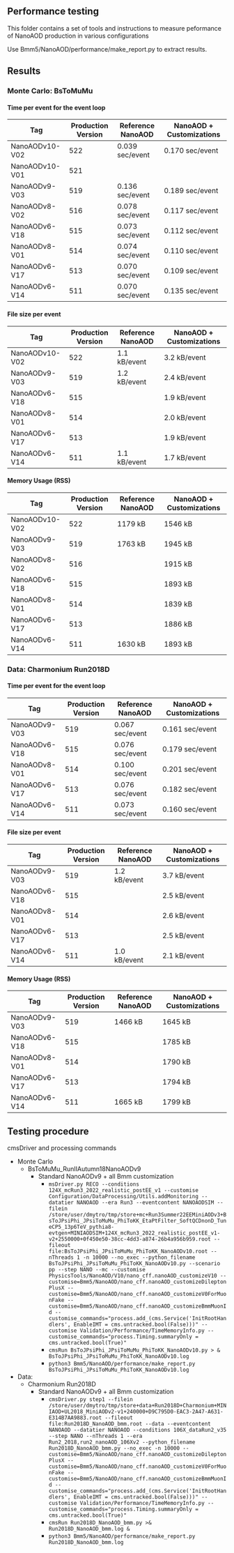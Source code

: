 ## Performance testing
This folder contains a set of tools and instructions to measure 
peformance of NanoAOD production in various configurations

Use Bmm5/NanoAOD/performance/make_report.py to extract results.

## Results
### Monte Carlo: BsToMuMu
#### Time per event for the event loop
| Tag           | Production Version | Reference NanoAOD | NanoAOD + Customizations |
| ------------- | ------------------ | ----------------- | ------------------------ |
| NanoAODv10-V02 |     522           |  0.039 sec/event  |  0.170 sec/event         |
| NanoAODv10-V01 |     521           |    |           |
| NanoAODv9-V03 |      519           |  0.136 sec/event  |       0.189 sec/event    |
| NanoAODv8-V02 |      516           |  0.078 sec/event  |       0.117 sec/event    |
| NanoAODv6-V18 |      515           |  0.073 sec/event  |       0.112 sec/event    |
| NanoAODv8-V01 |      514           |  0.074 sec/event  |       0.110 sec/event    |
| NanoAODv6-V17 |      513           |  0.070 sec/event  |       0.109 sec/event    |
| NanoAODv6-V14 |      511           |  0.070 sec/event  |       0.135 sec/event    |

#### File size per event 
| Tag           | Production Version | Reference NanoAOD | NanoAOD + Customizations |
| ------------- | ------------------ | ----------------- | ------------------------ | 
| NanoAODv10-V02 |     522           |   1.1 kB/event    |         3.2 kB/event     | 
| NanoAODv9-V03 |      519           |   1.2 kB/event    |         2.4 kB/event     | 
| NanoAODv6-V18 |      515           |                   |         1.9 kB/event     |
| NanoAODv8-V01 |      514           |                   |         2.0 kB/event     |
| NanoAODv6-V17 |      513           |                   |         1.9 kB/event     |
| NanoAODv6-V14 |      511           |   1.1 kB/event    |         1.7 kB/event     |

#### Memory Usage (RSS)
| Tag           | Production Version | Reference NanoAOD | NanoAOD + Customizations |
| ------------- | ------------------ | ----------------- | ------------------------ |
| NanoAODv10-V02 |     522           |      1179 kB      |         1546 kB          |
| NanoAODv9-V03 |      519           |      1763 kB      |         1945 kB          |
| NanoAODv8-V02 |      516           |                   |         1915 kB          |
| NanoAODv6-V18 |      515           |                   |         1893 kB          |
| NanoAODv8-V01 |      514           |                   |         1839 kB          |
| NanoAODv6-V17 |      513           |                   |         1886 kB          |
| NanoAODv6-V14 |      511           |      1630 kB      |         1893 kB          |

### Data: Charmonium Run2018D
#### Time per event for the event loop
| Tag           | Production Version | Reference NanoAOD | NanoAOD + Customizations |
| ------------- | ------------------ | ----------------- | ------------------------ |
| NanoAODv9-V03 |      519           |  0.067 sec/event  |       0.161 sec/event    |
| NanoAODv6-V18 |      515           |  0.076 sec/event  |       0.179 sec/event    |
| NanoAODv8-V01 |      514           |  0.100 sec/event  |       0.201 sec/event    |
| NanoAODv6-V17 |      513           |  0.076 sec/event  |       0.182 sec/event    |
| NanoAODv6-V14 |      511           |  0.073 sec/event  |       0.160 sec/event    |

#### File size per event
| Tag           | Production Version | Reference NanoAOD | NanoAOD + Customizations |
| ------------- | ------------------ | ----------------- | ------------------------ |
| NanoAODv9-V03 |      519           |   1.2 kB/event    |       3.7 kB/event       | 
| NanoAODv6-V18 |      515           |                   |       2.5 kB/event       |
| NanoAODv8-V01 |      514           |                   |       2.6 kB/event       |
| NanoAODv6-V17 |      513           |                   |       2.5 kB/event       |
| NanoAODv6-V14 |      511           |   1.0 kB/event    |       2.1 kB/event       |

#### Memory Usage (RSS)
| Tag           | Production Version | Reference NanoAOD | NanoAOD + Customizations |
| ------------- | ------------------ | ----------------- | ------------------------ |
| NanoAODv9-V03 |      519           |      1466 kB      |         1645 kB          |
| NanoAODv6-V18 |      515           |                   |         1785 kB          |
| NanoAODv8-V01 |      514           |                   |         1790 kB          |
| NanoAODv6-V17 |      513           |                   |         1794 kB          |
| NanoAODv6-V14 |      511           |      1665 kB      |         1799 kB          |


## Testing procedure
cmsDriver and processing commands
* Monte Carlo
   * BsToMuMu_RunIIAutumn18NanoAODv9
      * Standard NanoAODv9 + all Bmm customization
         * ```msDriver.py RECO --conditions 124X_mcRun3_2022_realistic_postEE_v1 --customise Configuration/DataProcessing/Utils.addMonitoring --datatier NANOAOD --era Run3 --eventcontent NANOAODSIM --filein /store/user/dmytro/tmp/store+mc+Run3Summer22EEMiniAODv3+BsToJPsiPhi_JPsiToMuMu_PhiToKK_EtaPtFilter_SoftQCDnonD_TuneCP5_13p6TeV_pythia8-evtgen+MINIAODSIM+124X_mcRun3_2022_realistic_postEE_v1-v2+2550000+0f450e50-38cc-4dd3-a874-26b4a956b959.root --fileout file:BsToJPsiPhi_JPsiToMuMu_PhiToKK_NanoAODv10.root --nThreads 1 -n 10000 --no_exec --python_filename BsToJPsiPhi_JPsiToMuMu_PhiToKK_NanoAODv10.py --scenario pp --step NANO --mc --customise PhysicsTools/NanoAOD/V10/nano_cff.nanoAOD_customizeV10 --customise=Bmm5/NanoAOD/nano_cff.nanoAOD_customizeDileptonPlusX --customise=Bmm5/NanoAOD/nano_cff.nanoAOD_customizeV0ForMuonFake --customise=Bmm5/NanoAOD/nano_cff.nanoAOD_customizeBmmMuonId --customise_commands="process.add_(cms.Service('InitRootHandlers', EnableIMT = cms.untracked.bool(False)))" --customise Validation/Performance/TimeMemoryInfo.py --customise_commands="process.Timing.summaryOnly = cms.untracked.bool(True)"```
         * ```cmsRun BsToJPsiPhi_JPsiToMuMu_PhiToKK_NanoAODv10.py > & BsToJPsiPhi_JPsiToMuMu_PhiToKK_NanoAODv10.log```
         * ```python3 Bmm5/NanoAOD/performance/make_report.py BsToJPsiPhi_JPsiToMuMu_PhiToKK_NanoAODv10.log```
* Data:
   * Charmonium Run2018D
      * Standard NanoAODv9 + all Bmm customization
         * ```cmsDriver.py step1 --filein /store/user/dmytro/tmp/store+data+Run2018D+Charmonium+MINIAOD+UL2018_MiniAODv2-v1+240000+D9C795D0-EAC3-2A47-A631-E314B7AA9883.root --fileout file:Run2018D_NanoAOD_bmm.root --data --eventcontent NANOAOD --datatier NANOAOD --conditions 106X_dataRun2_v35 --step NANO --nThreads 1 --era Run2_2018,run2_nanoAOD_106Xv2 --python_filename Run2018D_NanoAOD_bmm.py --no_exec -n 10000 --customise=Bmm5/NanoAOD/nano_cff.nanoAOD_customizeDileptonPlusX --customise=Bmm5/NanoAOD/nano_cff.nanoAOD_customizeV0ForMuonFake --customise=Bmm5/NanoAOD/nano_cff.nanoAOD_customizeBmmMuonId --customise_commands="process.add_(cms.Service('InitRootHandlers', EnableIMT = cms.untracked.bool(False)))" --customise Validation/Performance/TimeMemoryInfo.py --customise_commands="process.Timing.summaryOnly = cms.untracked.bool(True)"```
         * ```cmsRun Run2018D_NanoAOD_bmm.py >& Run2018D_NanoAOD_bmm.log &```
         * ```python3 Bmm5/NanoAOD/performance/make_report.py Run2018D_NanoAOD_bmm.log```
